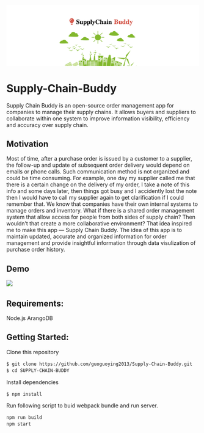 
![alt text](https://github.com/guoguoying2013/Supply-Chain-Buddy/blob/main/client/dist/scb.png?raw=true)

# Supply-Chain-Buddy
Supply Chain Buddy is an open-source order management app for companies to manage their supply chains. It allows buyers and suppliers to collaborate within one system to improve information visibility, efficiency and accuracy over supply chain.

## Motivation
Most of time, after a purchase order is issued by a customer to a supplier, the follow-up and update of subsequent order delivery would depend on emails or phone calls. Such communication method is not organized and could be time consuming. For example, one day my supplier called me that there is a certain change on the delivery of my order, I take a note of this info and some days later, then things got busy and I accidently lost the note then I would have to call my supplier again to get clarification if I could remember that. We know that companies have their own internal systems to manage orders and inventory. What if there is a shared order management system that allow access for people from both sides of supply chain? Then wouldn’t that create a more collaborative environment? That idea inspired me to make this app — Supply Chain Buddy. The idea of this app is to maintain updated, accurate and organized information for order management and provide insightful information through data visulization of purchase order history. 

## Demo
![](quick.gif)

## Requirements:
Node.js
ArangoDB

## Getting Started:
Clone this repository
```sh
$ git clone https://github.com/guoguoying2013/Supply-Chain-Buddy.git
$ cd SUPPLY-CHAIN-BUDDY
```
Install dependencies
```sh
$ npm install
```
Run following script to buid webpack bundle and run server.
```sh
npm run build
npm start
```
